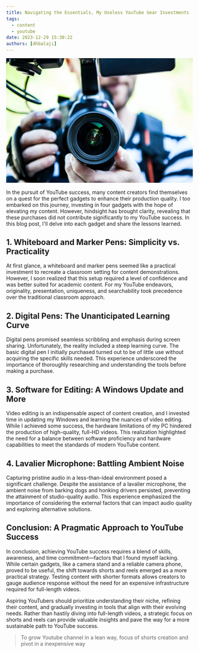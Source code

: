 ```yaml
---
title: Navigating the Essentials, My Useless YouTube Gear Investments
tags:
  - content
  - youtube
date: 2023-12-29 15:30:22
authors: [dhbalaji]
---
```


![Useless Youtube Gear](../assets/youtube-camera-gear.webp)

In the pursuit of YouTube success, many content creators find themselves on a quest for the perfect gadgets to enhance their production quality. I too embarked on this journey, investing in four gadgets with the hope of elevating my content. However, hindsight has brought clarity, revealing that these purchases did not contribute significantly to my YouTube success. In this blog post, I'll delve into each gadget and share the lessons learned.

## 1. Whiteboard and Marker Pens: Simplicity vs. Practicality
At first glance, a whiteboard and marker pens seemed like a practical investment to recreate a classroom setting for content demonstrations. However, I soon realized that this setup required a level of confidence and was better suited for academic content. For my YouTube endeavors, originality, presentation, uniqueness, and searchability took precedence over the traditional classroom approach.

## 2. Digital Pens: The Unanticipated Learning Curve
Digital pens promised seamless scribbling and emphasis during screen sharing. Unfortunately, the reality included a steep learning curve. The basic digital pen I initially purchased turned out to be of little use without acquiring the specific skills needed. This experience underscored the importance of thoroughly researching and understanding the tools before making a purchase.

## 3. Software for Editing: A Windows Update and More
Video editing is an indispensable aspect of content creation, and I invested time in updating my Windows and learning the nuances of video editing. While I achieved some success, the hardware limitations of my PC hindered the production of high-quality, full-HD videos. This realization highlighted the need for a balance between software proficiency and hardware capabilities to meet the standards of modern YouTube content.

## 4. Lavalier Microphone: Battling Ambient Noise
Capturing pristine audio in a less-than-ideal environment posed a significant challenge. Despite the assistance of a lavalier microphone, the ambient noise from barking dogs and honking drivers persisted, preventing the attainment of studio-quality audio. This experience emphasized the importance of considering the external factors that can impact audio quality and exploring alternative solutions.

## Conclusion: A Pragmatic Approach to YouTube Success
In conclusion, achieving YouTube success requires a blend of skills, awareness, and time commitment—factors that I found myself lacking. While certain gadgets, like a camera stand and a reliable camera phone, proved to be useful, the shift towards shorts and reels emerged as a more practical strategy. Testing content with shorter formats allows creators to gauge audience response without the need for an expensive infrastructure required for full-length videos.

Aspiring YouTubers should prioritize understanding their niche, refining their content, and gradually investing in tools that align with their evolving needs. Rather than hastily diving into full-length videos, a strategic focus on shorts and reels can provide valuable insights and pave the way for a more sustainable path to YouTube success.

> To grow Youtube channel in a lean way, focus of shorts creation and pivot in a inexpensive way

